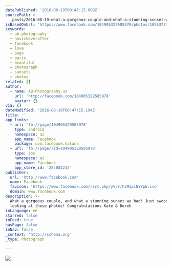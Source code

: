 ```yaml
---
datePublished: '2016-08-19T00:47:15.609Z'
sourcePath: >-
  _posts/2016-08-19-what-a-gorgeous-couple-and-what-a-stunning-sunset-we-had-j.md
isBasedOnUrl: 'https://www.facebook.com/104905329585978/photos/1055377784538723/'
keywords:
  - ab-photography
  - hovickeverafter
  - facebook
  - love
  - page
  - paris
  - beautiful
  - photograph
  - sunsets
  - photos
related: []
author:
  - name: AB-Photography.us
    url: 'http://facebook.com/104905329585978'
    avatar: {}
via: {}
dateModified: '2016-08-19T00:47:15.194Z'
title: ''
app_links:
  - url: 'fb://page/104905329585978'
    type: android
    namespace: ai
    app_name: Facebook
    package: com.facebook.katana
  - url: 'fb://page/?id=104905329585978'
    type: ios
    namespace: ai
    app_name: Facebook
    app_store_id: '284882215'
publisher:
  url: 'http://www.facebook.com'
  name: Facebook
  favicon: 'https://www.facebook.com/rsrc.php/yV/r/hzMapiNYYpW.ico'
  domain: www.facebook.com
description: >-
  What a gorgeous couple, and what a stunning sunset we had! Just swooning
  looking at these photos! Congratulations Kate & Derek
inLanguage: en
starred: false
inFeed: true
hasPage: false
inNav: false
_context: 'http://schema.org'
_type: Photograph

---
```

![](https://imgflo.herokuapp.com/graph/vahj1ThiexotieMo/d66b8160252d3ff7c7f9361938068ae9/noop.jpg?input=https%3A%2F%2Fscontent.xx.fbcdn.net%2Ft31.0-8%2Fs720x720%2F13641105_1055377784538723_6314534990208153424_o.jpg)